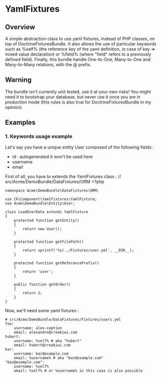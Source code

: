 # YamlFixtures

## Overview

A simple abstraction class to use yaml fixtures, instead of PHP classes, on top of DoctrineFixturesBundle.
It also allows the use of particular keywords such as %self% (the reference key of the yaml definition, in case of key => mixed value declaration) or %field% (where "field" refers to a previously defined field).
Finally, this bundle handle One-to-One, Many-to-One and Many-to-Many relations, with the @ prefix.

## Warning

The bundle isn't currently unit tested, use it at your own risks! You might need it to bootstrap your database, but never use it once you are in production mode (this rules is also true for DoctrineFixturesBundle in my opinion).

## Examples

### 1. Keywords usage example

Let's say you have a unique entity User composed of the following fields :
* id : autogenerated it won't be used here
* username
* email

First of all, you have to extends the YamlFixtures class :
    // src/Acme/DemoBundle/DataFixtures/ORM
    <?php
    
    namespace Acme\DemoBundle\DataFixtures\ORM;
    
    use Ck\Component\YamlFixtures\YamlFixture;
    use Acme\DemoBundle\Entity\User;
    
    class LoadUserData extends YamlFixture
    {
        protected function getEntity()
        {
            return new User();
        }
        
        protected function getFilePath()
        {
            return sprintf('%s/../Fixtures/user.yml', __DIR__);
        }
        
        protected function getReferencePrefix()
        {
            return 'user';
        }
        
        public function getOrder()
        {
            return 1;
        }
    }

Now, we'll need some yaml fixtures :

    # src/Acme/DemoBundle/DataFixtures/Fixtures/users.yml
    foo:
        username: alex-ception
        email: alexandre@creakiwi.com
    hubert:
        username: %self% # aka "hubert"
        email: hubert@creakiwi.com
    bar:
        username: bar@example.com
        email: %username% # aka "bar@example.com"
    "baz@example.com":
        username: %self%
        email: %self% # or %username% in this case is also possible
